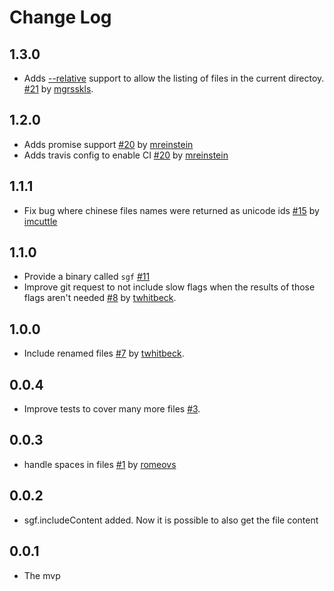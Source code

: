 # Change Log

## 1.3.0

- Adds [--relative](https://git-scm.com/docs/git-diff#Documentation/git-diff.txt---relativeltpathgt) support to allow the listing of files in the current directoy. [#21](https://github.com/mcwhittemore/staged-git-files/pull/21) by [mgrsskls](https://github.com/mgrsskls).

## 1.2.0

- Adds promise support [#20](https://github.com/mcwhittemore/staged-git-files/pull/20) by [mreinstein](https://github.com/mreinstein)
- Adds travis config to enable CI [#20](https://github.com/mcwhittemore/staged-git-files/pull/20) by [mreinstein](https://github.com/mreinstein)

## 1.1.1

- Fix bug where chinese files names were returned as unicode ids [#15](https://github.com/mcwhittemore/staged-git-files/pull/15) by [imcuttle](https://github.com/imcuttle)

## 1.1.0

- Provide a binary called `sgf` [#11](https://github.com/mcwhittemore/staged-git-files/pull/11)
- Improve git request to not include slow flags when the results of those flags aren't needed [#8](https://github.com/mcwhittemore/staged-git-files/pull/8) by [twhitbeck](https://github.com/twhitbeck).

## 1.0.0

- Include renamed files [#7](https://github.com/mcwhittemore/staged-git-files/pull/7) by [twhitbeck](https://github.com/twhitbeck).

## 0.0.4

- Improve tests to cover many more files [#3](https://github.com/mcwhittemore/staged-git-files/pull/3).

## 0.0.3

- handle spaces in files [#1](https://github.com/mcwhittemore/staged-git-files/pull/1) by [romeovs](https://github.com/romeovs)

## 0.0.2

- sgf.includeContent added. Now it is possible to also get the file content

## 0.0.1

- The mvp

